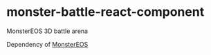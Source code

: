 # monster-battle-react-component
MonsterEOS 3D battle arena

Dependency of [MonsterEOS](https://github.com/MonsterEOS/monstereos)
